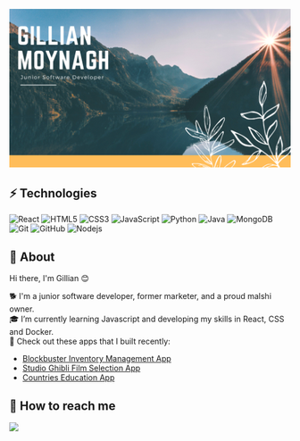 ![cover](https://github.com/CleoBrown/CleoBrown/blob/main/cover.png/Modern%20Minimal%20Technology%20Background%20Facebook%20Cover.png)

## ⚡ Technologies

![React](https://img.shields.io/badge/-React-black?style=flat-square&logo=react)
![HTML5](https://img.shields.io/badge/-HTML5-E34F26?style=flat-square&logo=html5&logoColor=white)
![CSS3](https://img.shields.io/badge/-CSS3-1572B6?style=flat-square&logo=css3)
![JavaScript](https://img.shields.io/badge/-JavaScript-black?style=flat-square&logo=javascript)
![Python](https://img.shields.io/badge/-Python-black?style=flat-square&logo=Python)
![Java](https://img.shields.io/badge/-java-E34A86?style=flat-square&logo=java)
![MongoDB](https://img.shields.io/badge/-MongoDB-black?style=flat-square&logo=mongodb)
![Git](https://img.shields.io/badge/-Git-black?style=flat-square&logo=git)
![GitHub](https://img.shields.io/badge/-GitHub-181717?style=flat-square&logo=github)
![Nodejs](https://img.shields.io/badge/-Nodejs-black?style=flat-square&logo=Node.js)

## 🌵 About

Hi there, I'm Gillian 😊<br>

🐕 I'm a junior software developer, former marketer, and a proud malshi owner.<br>
🎓 I’m currently learning Javascript  and developing my skills in React, CSS and Docker.<br>
👀 Check out these apps that I built recently:<br>
- [Blockbuster Inventory Management App](https://github.com/CleoBrown/blockbuster_video_python_project)<br> 
- [Studio Ghibli Film Selection App](https://github.com/CleoBrown/studio_ghibli_react_api_app)<br>
- [Countries Education App](https://github.com/CleoBrown/countries_educational_react_app)<br>


## 💬 How to reach me
<a target="_blank" href="https://www.linkedin.com/in/gillian-b-moy/"><img src="https://img.shields.io/badge/-LinkedIn-0077B5?style=for-the-badge&logo=Linkedin&logoColor=white"></img></a>


